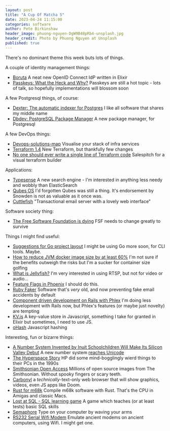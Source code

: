 ```yaml
---
layout: post
title: "A Cup Of Matcha 5"
date: 2023-04-24 11:15:00
categories: software
author: Pete Birkinshaw
header_image: phuong-nguyen-DgW9B48pRb4-unsplash.jpg
header_credit: Photo by Phuong Nguyen at Unsplash
published: true
---
```


There's no dominant theme this week buts lots of things.

A couple of identity management things:

* [Boruta](https://github.com/malach-it/boruta-server) A neat new OpenID Connect IdP written in Elixir
* [Passkeys: What the Heck and Why?](https://css-tricks.com/passkeys-what-the-heck-and-why/) Passkeys are still a hot topic - lots of talk, so hopefully implementations will blossom soon

A few Postgresql things, of course:

* [Dexter: The automatic indexer for Postgres](https://github.com/ankane/dexter) I like all software that shares my middle name
* [Dbdev: PostgreSQL Package Manager](https://supabase.com/blog/dbdev) A new package manager, for Postgresql

A few DevOps things:

* [Devops-solutions-map](https://github.com/Wivik/devops-solutions-map) Visualise your stack of infra services
* [Terraform 1.4](https://amitkumardube.medium.com/terraform-1-4-things-to-notice-ea107b0cda92) New Terraform, but thankfully few changes
* [No one should ever write a single line of Terraform code](https://medium.com/@mike_tyson_cloud/no-one-should-ever-write-a-single-line-of-terrafom-code-5488d95211a8) Salespitch for a visual terraform builder

Applications: 

* [Typesense](https://typesense.org/) A new search engine - I'm interested in anything less needy and wobbly than ElasticSearch
* [Qubes OS](https://www.qubes-os.org/intro/) I'd forgotten Qubes was still a thing. It's endorsement by Snowden is not as valuable as it once was.
* [Cuttlefish](https://github.com/mlandauer/cuttlefish) "Transactional email server with a lovely web interface"

Software society thing: 

* [The Free Software Foundation is dying](https://drewdevault.com/2023/04/11/2023-04-11-The-FSF-is-dying.html) FSF needs to change greatly to survive

Things I might find useful:

* [Suggestions for Go project layout](https://gist.github.com/candlerb/3cb11576b2d73800b58f3b548dc2ba4a) I might be using Go more soon, for CLI tools. Maybe.
* [How to reduce JVM docker image size by at least 60%](https://blog.devops.dev/how-to-reduce-jvm-docker-image-size-by-at-least-60-459ec87b95d8) I'm not sure if the benefits outweigh the risks but I'm a sucker for container size golfing 
* [What is Jellyfish?](https://jellyfish-dev.github.io/jellyfish-docs/) I'm very interested in using RTSP, but not for video or audio...
* [Feature Flags in Phoenix](https://dockyard.com/blog/2023/02/28/how-to-add-feature-flags-in-a-phoenix-application-using-fun_with_flags) I should do this.
* [Ruby Faker](https://github.com/faker-ruby/faker/blob/main/CHANGELOG.md) Software that's *very* old, and now preventing fake email accidents by default
* [Component driven development on Rails with Phlex](https://fly.io/ruby-dispatch/component-driven-development-on-rails-with-phlex/) I'm doing less development with Rails now, but Phlex's features (or maybe just novelty) are tempting
* [KV.js](https://github.com/HeyPuter/kv.js) A key-value store in Javascript, something I take for granted in Elixir but sometimes, I need to use JS.
* [oHash](https://github.com/unjs/ohash) Javascript hashing

Interesting, fun or bizarre things:

* [A Number System Invented by Inuit Schoolchildren Will Make Its Silicon Valley Debut](https://www.scientificamerican.com/article/a-number-system-invented-by-inuit-schoolchildren-will-make-its-silicon-valley-debut/) A new number system [reaches Unicode](https://www.adn.com/alaska-life/2022/11/06/numerals-invented-by-kaktovik-students-can-now-be-used-digitally/)
* [The Hyperspace Story](https://cohost.org/cathoderaydude/post/1311259-hell-never-ends-on-x) HP did some mind-bogglingly wierd things to their PCs in the 1990s
* [Smithsonian Open Access](https://www.si.edu/openaccess) Millions of open source images from The Smithsonian. Without spooky fingers or scary teeth. 
* [Carbonyl](https://github.com/fathyb/carbonyl) a *technically*-text-only web browser that will show graphics, videos, even JS apps like Doom.
* [Rust for m68k](https://iandouglasscott.com/2023/04/12/hello-world-in-rust-for-m68k-with-no-core-and-compiler-patches/) Compile m68k software with Rust. That's the CPU in Amigas and classic Macs.
* [Lost at SQL - SQL learning game](https://lost-at-sql.therobinlord.com/) A game which teaches (or at least tests) basic SQL skills
* [Semaphore](https://github.com/everythingishacked/Semaphore) Type on your computer by waving your arms
* [RS232 Serial Wifi Modem](https://www.tindie.com/products/theoldnet/rs232-serial-wifi-modem-for-vintage-computers-v4/#specs) Emulate ancient modems on ancient computers, using Wifi. I might get one.
